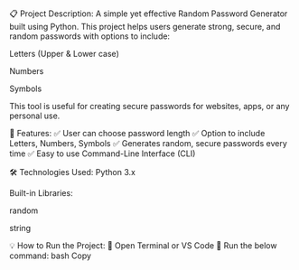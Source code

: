 📋 Project Description:
A simple yet effective Random Password Generator built using Python.
This project helps users generate strong, secure, and random passwords with options to include:

Letters (Upper & Lower case)

Numbers

Symbols

This tool is useful for creating secure passwords for websites, apps, or any personal use.

🚀 Features:
✅ User can choose password length
✅ Option to include Letters, Numbers, Symbols
✅ Generates random, secure passwords every time
✅ Easy to use Command-Line Interface (CLI)

🛠️ Technologies Used:
Python 3.x

Built-in Libraries:

random

string

💡 How to Run the Project:
🔹 Open Terminal or VS Code
🔹 Run the below command:
bash
Copy
